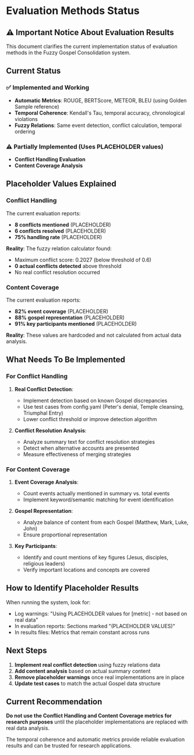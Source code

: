 # Evaluation Methods Status

## ⚠️ Important Notice About Evaluation Results

This document clarifies the current implementation status of evaluation methods in the Fuzzy Gospel Consolidation system.

## Current Status

### ✅ **Implemented and Working**
- **Automatic Metrics**: ROUGE, BERTScore, METEOR, BLEU (using Golden Sample reference)
- **Temporal Coherence**: Kendall's Tau, temporal accuracy, chronological violations
- **Fuzzy Relations**: Same event detection, conflict calculation, temporal ordering

### ⚠️ **Partially Implemented (Uses PLACEHOLDER values)**
- **Conflict Handling Evaluation**
- **Content Coverage Analysis**

## Placeholder Values Explained

### Conflict Handling
The current evaluation reports:
- **8 conflicts mentioned** (PLACEHOLDER)
- **6 conflicts resolved** (PLACEHOLDER) 
- **75% handling rate** (PLACEHOLDER)

**Reality**: The fuzzy relation calculator found:
- Maximum conflict score: 0.2027 (below threshold of 0.6)
- **0 actual conflicts detected** above threshold
- No real conflict resolution occurred

### Content Coverage  
The current evaluation reports:
- **82% event coverage** (PLACEHOLDER)
- **88% gospel representation** (PLACEHOLDER)
- **91% key participants mentioned** (PLACEHOLDER)

**Reality**: These values are hardcoded and not calculated from actual data analysis.

## What Needs To Be Implemented

### For Conflict Handling
1. **Real Conflict Detection**:
   - Implement detection based on known Gospel discrepancies
   - Use test cases from config.yaml (Peter's denial, Temple cleansing, Triumphal Entry)
   - Lower conflict threshold or improve detection algorithm

2. **Conflict Resolution Analysis**:
   - Analyze summary text for conflict resolution strategies
   - Detect when alternative accounts are presented
   - Measure effectiveness of merging strategies

### For Content Coverage
1. **Event Coverage Analysis**:
   - Count events actually mentioned in summary vs. total events
   - Implement keyword/semantic matching for event identification
   
2. **Gospel Representation**:
   - Analyze balance of content from each Gospel (Matthew, Mark, Luke, John)
   - Ensure proportional representation
   
3. **Key Participants**:
   - Identify and count mentions of key figures (Jesus, disciples, religious leaders)
   - Verify important locations and concepts are covered

## How to Identify Placeholder Results

When running the system, look for:
- Log warnings: "Using PLACEHOLDER values for [metric] - not based on real data"
- In evaluation reports: Sections marked "(PLACEHOLDER VALUES)"
- In results files: Metrics that remain constant across runs

## Next Steps

1. **Implement real conflict detection** using fuzzy relations data
2. **Add content analysis** based on actual summary content
3. **Remove placeholder warnings** once real implementations are in place
4. **Update test cases** to match the actual Gospel data structure

## Current Recommendation

**Do not use the Conflict Handling and Content Coverage metrics for research purposes** until the placeholder implementations are replaced with real data analysis.

The temporal coherence and automatic metrics provide reliable evaluation results and can be trusted for research applications.